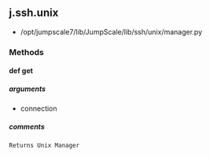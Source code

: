 ## j.ssh.unix

- /opt/jumpscale7/lib/JumpScale/lib/ssh/unix/manager.py

### Methods

#### def get 

##### arguments

- connection

##### comments

```
Returns Unix Manager

```

